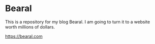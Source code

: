 # Bearal
This is a repository for my blog Bearal. I am going to turn it to a website worth millions of dollars.

https://bearal.com
